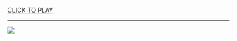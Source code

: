 
<a href="https://premium76.site?title=radon_games_unblocked&ref=13M">CLICK TO PLAY</a></h3>
<hr>

<a href="https://premium76.site?title=radon_games_unblocked&ref=13M"><img src="https://clearcache.store/games.png"></a>


